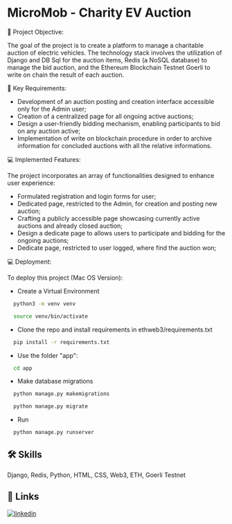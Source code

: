 # MicroMob - Charity EV Auction

🚀 Project Objective:

The goal of the project is to create a platform to manage a charitable auction of electric vehicles. 
The technology stack involves the utilization of Django and DB Sql for the auction items, Redis (a NoSQL database) to manage the bid auction, and the Ethereum Blockchain Testnet Goerli to write on chain the result of each auction.

🔹 Key Requirements:

- Development of an auction posting and creation interface accessible only for the Admin user;
- Creation of a centralized page for all ongoing active auctions;
- Design a user-friendly bidding mechanism, enabling participants to bid on any auction active;
- Implementation of write on blockchain procedure in order to archive information for concluded auctions with all the relative informations.

💻 Implemented Features:

The project incorporates an array of functionalities designed to enhance user experience:

- Formulated registration and login forms for user;
- Dedicated page, restricted to the Admin, for creation and posting new auction;
- Crafting a publicly accessible page showcasing currently active auctions and already closed auction;
- Design a dedicate page to allows users to participate and bidding for the ongoing auctions;
- Dedicate page, restricted to user logged, where find the auction won;

💻 Deployment:

To deploy this project (Mac OS Version):
- Create a Virtual Environment

```bash
  python3 -m venv venv
```
```bash
  source venv/bin/activate
```

- Clone the repo and install requirements in ethweb3/requirements.txt

```bash
  pip install -r requirements.txt
```

- Use the folder "app":

```bash
  cd app
```
- Make database migrations
```bash
  python manage.py makemigrations
```
```bash
  python manage.py migrate
```
- Run 
```bash
  python manage.py runserver
```

## 🛠 Skills
Django, Redis, Python, HTML, CSS, Web3, ETH, Goerli Testnet

## 🔗 Links
[![linkedin](https://img.shields.io/badge/linkedin-0A66C2?style=for-the-badge&logo=linkedin&logoColor=white)](https://www.linkedin.com/in/foschimatteo/)